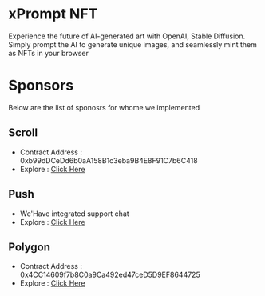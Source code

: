 # xPrompt NFT

Experience the future of AI-generated art with OpenAI, Stable Diffusion. Simply prompt the AI to generate unique images, and seamlessly mint them as NFTs in your browser

# Sponsors
Below are the list of sponosrs for whome we implemented 

## Scroll
- Contract Address : 0xb99dDCeDd6b0aA158B1c3eba9B4E8F91C7b6C418
- Explore : [Click Here](https://blockscout.scroll.io/address/0xb99dDCeDd6b0aA158B1c3eba9B4E8F91C7b6C418)

## Push
- We'Have integrated support chat
- Explore : [Click Here](https://github.com/xpromptnft/xpromptnft/blob/main/components/navbar/NavItem.tsx)

## Polygon
- Contract Address : 0x4CC14609f7b8C0a9Ca492ed47ceD5D9EF8644725
- Explore : [Click Here](https://mumbai.polygonscan.com/address/0x4cc14609f7b8c0a9ca492ed47ced5d9ef8644725)


